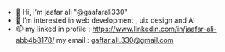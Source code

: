 - 👋 Hi, I’m jaafar ali  "@gaafarali330"
- 👀 I’m interested in web development , uix design and AI .
- 📫 my linked in profile : https://www.linkedin.com/in/jaafar-ali-abb4b8178/
     my email : gaffar.ali.330@gmail.com

<!---
gaafarali330/gaafarali330 is a ✨ special ✨ repository because its `README.md` (this file) appears on your GitHub profile.
You can click the Preview link to take a look at your changes.
--->
